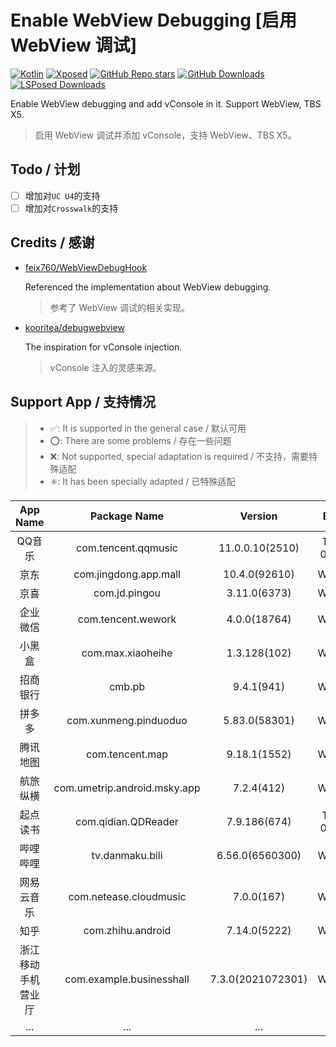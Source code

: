 # Enable WebView Debugging [启用 WebView 调试]

[![Kotlin](https://img.shields.io/badge/-Kotlin-7F52FF?style=flat&logo=Kotlin&logoColor=white)](#)
[![Xposed](https://img.shields.io/badge/-Xposed-3DDC84?style=flat&logo=Android&logoColor=white)](#)
[![GitHub Repo stars](https://img.shields.io/github/stars/WankkoRee/EnableWebViewDebugging?label=Github%20Stars&style=flat "GitHub Repo stars")](https://github.com/WankkoRee/EnableWebViewDebugging)
[![GitHub Downloads](https://img.shields.io/github/downloads/WankkoRee/EnableWebViewDebugging/total?label=GitHub%20Downloads&logo=github&style=flat)](https://github.com/WankkoRee/EnableWebViewDebugging/releases)
[![LSPosed Downloads](https://img.shields.io/github/downloads/Xposed-Modules-Repo/cn.wankkoree.xposed.enablewebviewdebugging/total?label=LSPosed%20Downloads&logo=Android&style=flat&labelColor=F48FB1&logoColor=ffffff)](https://modules.lsposed.org/module/cn.wankkoree.xposed.enablewebviewdebugging)

Enable WebView debugging and add vConsole in it. Support WebView, TBS X5.
>启用 WebView 调试并添加 vConsole，支持 WebView、TBS X5。

## Todo / 计划

- [ ] 增加对`UC U4`的支持
- [ ] 增加对`Crosswalk`的支持

## Credits / 感谢

- [feix760/WebViewDebugHook](https://github.com/feix760/WebViewDebugHook)
  
  Referenced the implementation about WebView debugging.
  >参考了 WebView 调试的相关实现。

- [kooritea/debugwebview](https://github.com/kooritea/debugwebview)

  The inspiration for vConsole injection.
  >vConsole 注入的灵感来源。

## Support App / 支持情况

> - ✅: It is supported in the general case / 默认可用
> - ⭕: There are some problems / 存在一些问题
> - ❌: Not supported, special adaptation is required / 不支持，需要特殊适配
> - ✳️: It has been specially adapted / 已特殊适配

| App Name | Package Name | Version | Engine | Debugging | vConsole |
| :----: | :----: | :----: | :----: | :----: | :----: |
| QQ音乐 | com.tencent.qqmusic | 11.0.0.10(2510) | TBS X5 045412 | ✅ | ✅ |
| 京东 | com.jingdong.app.mall | 10.4.0(92610) | WebView | ✅ | ✅ |
| 京喜 | com.jd.pingou | 3.11.0(6373) | WebView | ✅ | ✅ |
| 企业微信 | com.tencent.wework | 4.0.0(18764) | WebView | ✅ | ✅ |
| 小黑盒 | com.max.xiaoheihe | 1.3.128(102) | WebView | ✅ | ✅ |
| 招商银行 | cmb.pb | 9.4.1(941) | WebView | ✅ | ✅ |
| 拼多多 | com.xunmeng.pinduoduo | 5.83.0(58301) | WebView | ⭕ | ❌ |
| 腾讯地图 | com.tencent.map | 9.18.1(1552) | WebView | ✅ | ✅ |
| 航旅纵横 | com.umetrip.android.msky.app | 7.2.4(412) | WebView | ✅ | ✅ |
| 起点读书 | com.qidian.QDReader | 7.9.186(674) | TBS X5 045913 | ✅ | ✅ |
| 哔哩哔哩 | tv.danmaku.bili | 6.56.0(6560300) | WebView | ✅ | ✳️ |
| 网易云音乐 | com.netease.cloudmusic | 7.0.0(167) | WebView | ✅ | ❌ |
| 知乎 | com.zhihu.android | 7.14.0(5222) | WebView | ✅ | ❌ |
| 浙江移动手机营业厅 | com.example.businesshall | 7.3.0(2021072301) | WebView | ✅ | ✅ |
| ... | ... | ... | ... | ... | ... |
